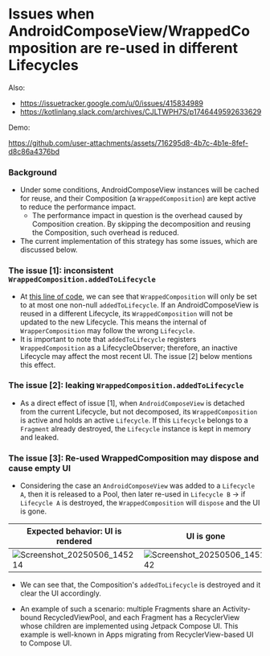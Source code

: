 # Issues when AndroidComposeView/WrappedComposition are re-used in different Lifecycles

Also: 
- https://issuetracker.google.com/u/0/issues/415834989
- https://kotlinlang.slack.com/archives/CJLTWPH7S/p1746449592633629

Demo:

https://github.com/user-attachments/assets/716295d8-4b7c-4b1e-8fef-d8c86a4376bd

### Background

- Under some conditions, AndroidComposeView instances will be cached for reuse, and their Composition (a `WrappedComposition`) are kept active to reduce the performance impact.
  - The performance impact in question is the overhead caused by Composition creation. By skipping the decomposition and reusing the Composition, such overhead is reduced.
- The current implementation of this strategy has some issues, which are discussed below.

### The issue [1]: inconsistent `WrappedComposition.addedToLifecycle`

- At [this line of code](https://cs.android.com/androidx/platform/frameworks/support/+/androidx-main:compose/ui/ui/src/androidMain/kotlin/androidx/compose/ui/platform/Wrapper.android.kt;l=118?q=Wrapper.android.kt), we can see that `WrappedComposition` will only be set to at most one non-null `addedToLifecycle`. If an AndroidComposeView is reused in a different Lifecycle, its `WrappedComposition` will not be updated to the new Lifecycle. This means the internal of `WrapperComposition` may follow the wrong `Lifecycle`.
- It is important to note that `addedToLifecycle` registers `WrappedComposition` as a LifecycleObserver; therefore, an inactive Lifecycle may affect the most recent UI. The issue [2] below mentions this effect.

### The issue [2]: leaking `WrappedComposition.addedToLifecycle`

- As a direct effect of issue [1], when `AndroidComposeView` is detached from the current Lifecycle, but not decomposed, its `WrappedComposition` is active and holds an active `Lifecycle`. If this `Lifecycle` belongs to a `Fragment` already destroyed, the `Lifecycle` instance is kept in memory and leaked.

### The issue [3]: Re-used WrappedComposition may dispose and cause empty UI

- Considering the case an `AndroidComposeView` was added to a `Lifecycle A`, then it is released to a Pool, then later re-used in `Lifecycle B` -> if `Lifecycle A` is destroyed, the `WrappedComposition` will `dispose` and the UI is gone.

| Expected behavior: UI is rendered | UI is gone |
|--|--|
|![Screenshot_20250506_145214](https://github.com/user-attachments/assets/fdff30d7-d1ce-4978-a759-181bfde3203b)|![Screenshot_20250506_145142](https://github.com/user-attachments/assets/9a5636fe-28fc-448f-af1b-07ee057ca5bb)|

- We can see that, the Composition's `addedToLifecycle` is destroyed and it clear the UI accordingly.

- An example of such a scenario: multiple Fragments share an Activity-bound RecycledViewPool, and each Fragment has a RecyclerView whose children are implemented using Jetpack Compose UI. This example is well-known in Apps migrating from RecyclerView-based UI to Compose UI.
